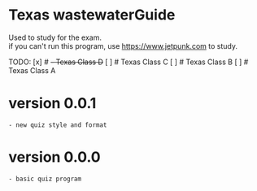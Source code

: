 # Texas wastewaterGuide 
Used to study for the exam.  
if you can't run this program, use https://www.jetpunk.com to study.


TODO: 
    [x] # ~~- Texas Class D~~
    [ ] # Texas Class C
    [ ] # Texas Class B
    [ ] # Texas Class A









# version 0.0.1
    - new quiz style and format 


# version 0.0.0 
    - basic quiz program 

